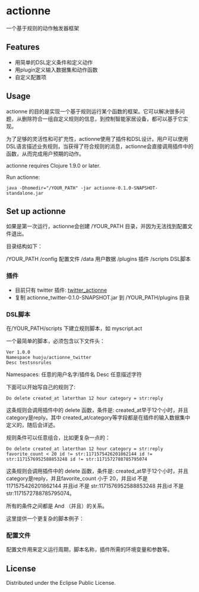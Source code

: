 # actionne

一个基于规则的动作触发器框架


## Features

* 用简单的DSL定义条件和定义动作
* 用plugin定义输入数据集和动作函数
* 自定义配置项

## Usage

actionne 的目的是实现一个基于规则运行某个函数的框架。它可以解决很多问题，从删除符合一组自定义规则的信息，到控制智能家居设备，都可以基于它实现。

为了足够的灵活性和可扩充性，actionne使用了插件和DSL设计。用户可以使用DSL语言描述业务规则，当获得了符合规则的消息，actionne会直接调用插件中的函数，从而完成用户预期的动作。

actionne requires Clojure 1.9.0 or later.


Run actionne:

    java -Dhomedir="/YOUR_PATH" -jar actionne-0.1.0-SNAPSHOT-standalone.jar


## Set up actionne

如果是第一次运行，actionne会创建 /YOUR_PATH 目录，并因为无法找到配置文件退出。

目录结构如下：

/YOUR_PATH
          /config  配置文件
          /data    用户数据
          /plugins 插件
          /scripts DSL脚本

### 插件

* 目前只有 twitter 插件: [twitter_actionne](https://github.com/virushuo/actionne-twitter) 
* 复制 actionne_twitter-0.1.0-SNAPSHOT.jar 到 /YOUR_PATH/plugins 目录

### DSL脚本

在/YOUR_PATH/scripts 下建立规则脚本，如 myscript.act

一个最简单的脚本，必须包含以下文件头：

```
Ver 1.0.0
Namespace huoju/actionne_twitter
Desc testsnsrules
```

Namespaces: 任意的用户名字/插件名
Desc 任意描述字符

下面可以开始写自己的规则了:

```
Do delete created_at laterthan 12 hour category = str:reply
```

这条规则会调用插件中的 delete 函数，条件是: created_at早于12个小时，并且category是reply。其中 created_at/category等字段都是在插件的输入数据集中定义的，随后会详述。

规则条件可以任意组合，比如更复杂一点的：

```
Do delete created_at laterthan 12 hour category = str:reply favorite_count < 20 id != str:1171575426201862144 id != str:1171576952588853248 id != str:1171572788785795074

```
这条规则会调用插件中的 delete 函数，条件是: created_at早于12个小时，并且category是reply，并且favorite_count 小于 20，并且id 不是 1171575426201862144 并且id 不是 str:1171576952588853248 并且id 不是 str:1171572788785795074。

所有的条件之间都是 And （并且）的关系。

这里提供一个更复杂的脚本例子：

### 配置文件

配置文件用来定义运行周期，脚本名称，插件所需的环境变量和参数等。


## License

Distributed under the Eclipse Public License.
